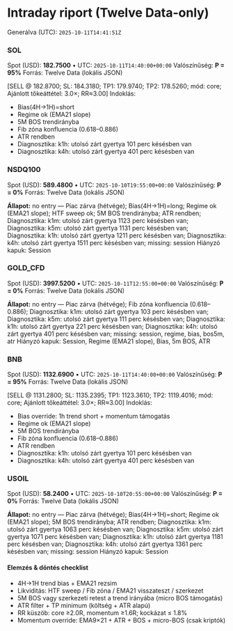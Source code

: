 # Intraday riport (Twelve Data-only)

Generálva (UTC): `2025-10-11T14:41:51Z`

### SOL

Spot (USD): **182.7500** • UTC: `2025-10-11T14:40:00+00:00`
Valószínűség: **P = 95%**
Forrás: Twelve Data (lokális JSON)

[SELL @ 182.8700; SL: 184.3180; TP1: 179.9740; TP2: 178.5260; mód: core; Ajánlott tőkeáttétel: 3.0×; RR≈3.00]
Indoklás:
- Bias(4H→1H)=short
- Regime ok (EMA21 slope)
- 5M BOS trendirányba
- Fib zóna konfluencia (0.618–0.886)
- ATR rendben
- Diagnosztika: k1h: utolsó zárt gyertya 101 perc késésben van
- Diagnosztika: k4h: utolsó zárt gyertya 401 perc késésben van

### NSDQ100

Spot (USD): **589.4800** • UTC: `2025-10-10T19:55:00+00:00`
Valószínűség: **P = 0%**
Forrás: Twelve Data (lokális JSON)

**Állapot:** no entry — Piac zárva (hétvége); Bias(4H→1H)=long; Regime ok (EMA21 slope); HTF sweep ok; 5M BOS trendirányba; ATR rendben; Diagnosztika: k1m: utolsó zárt gyertya 1123 perc késésben van; Diagnosztika: k5m: utolsó zárt gyertya 1131 perc késésben van; Diagnosztika: k1h: utolsó zárt gyertya 1211 perc késésben van; Diagnosztika: k4h: utolsó zárt gyertya 1511 perc késésben van; missing: session
Hiányzó kapuk: Session

### GOLD_CFD

Spot (USD): **3997.5200** • UTC: `2025-10-11T12:55:00+00:00`
Valószínűség: **P = 0%**
Forrás: Twelve Data (lokális JSON)

**Állapot:** no entry — Piac zárva (hétvége); Fib zóna konfluencia (0.618–0.886); Diagnosztika: k1m: utolsó zárt gyertya 103 perc késésben van; Diagnosztika: k5m: utolsó zárt gyertya 111 perc késésben van; Diagnosztika: k1h: utolsó zárt gyertya 221 perc késésben van; Diagnosztika: k4h: utolsó zárt gyertya 401 perc késésben van; missing: session, regime, bias, bos5m, atr
Hiányzó kapuk: Session, Regime (EMA21 slope), Bias, 5m BOS, ATR

### BNB

Spot (USD): **1132.6900** • UTC: `2025-10-11T14:40:00+00:00`
Valószínűség: **P = 95%**
Forrás: Twelve Data (lokális JSON)

[SELL @ 1131.2800; SL: 1135.2395; TP1: 1123.3610; TP2: 1119.4016; mód: core; Ajánlott tőkeáttétel: 3.0×; RR≈3.00]
Indoklás:
- Bias override: 1h trend short + momentum támogatás
- Regime ok (EMA21 slope)
- 5M BOS trendirányba
- Fib zóna konfluencia (0.618–0.886)
- ATR rendben
- Diagnosztika: k1h: utolsó zárt gyertya 101 perc késésben van
- Diagnosztika: k4h: utolsó zárt gyertya 401 perc késésben van

### USOIL

Spot (USD): **58.2400** • UTC: `2025-10-10T20:55:00+00:00`
Valószínűség: **P = 0%**
Forrás: Twelve Data (lokális JSON)

**Állapot:** no entry — Piac zárva (hétvége); Bias(4H→1H)=short; Regime ok (EMA21 slope); 5M BOS trendirányba; ATR rendben; Diagnosztika: k1m: utolsó zárt gyertya 1063 perc késésben van; Diagnosztika: k5m: utolsó zárt gyertya 1071 perc késésben van; Diagnosztika: k1h: utolsó zárt gyertya 1181 perc késésben van; Diagnosztika: k4h: utolsó zárt gyertya 1361 perc késésben van; missing: session
Hiányzó kapuk: Session

#### Elemzés & döntés checklist
- 4H→1H trend bias + EMA21 rezsim
- Likviditás: HTF sweep / Fib zóna / EMA21 visszateszt / szerkezet
- 5M BOS vagy szerkezeti retest a trend irányába (micro BOS támogatás)
- ATR filter + TP minimum (költség + ATR alapú)
- RR küszöb: core ≥2.0R, momentum ≥1.6R; kockázat ≤ 1.8%
- Momentum override: EMA9×21 + ATR + BOS + micro-BOS (csak kriptók)
